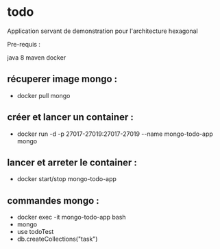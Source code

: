 # todo
Application servant de demonstration pour l'architecture hexagonal


Pre-requis :

java 8
maven
docker

## récuperer image mongo :
- docker pull mongo

## créer et lancer un container :
- docker run -d -p 27017-27019:27017-27019 --name mongo-todo-app mongo

## lancer et arreter le container :
- docker start/stop mongo-todo-app

## commandes mongo :
- docker exec -it mongo-todo-app bash
- mongo
- use todoTest
- db.createCollections("task")
